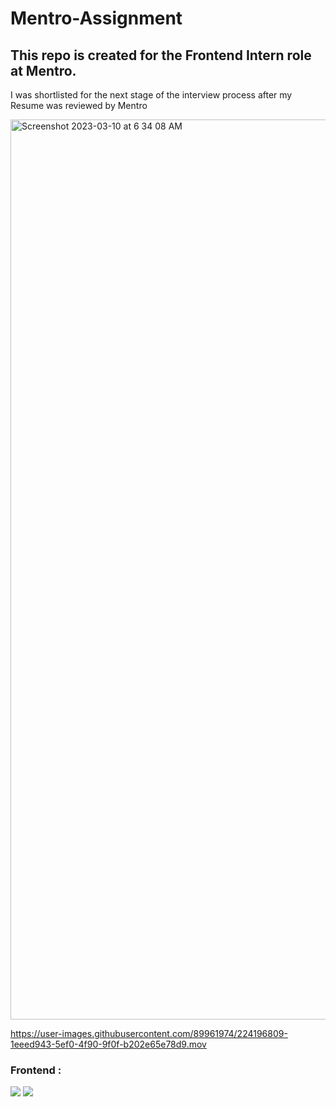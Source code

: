 # Mentro-Assignment

## This repo is created for the Frontend Intern role at Mentro.
<p>I was shortlisted for the next stage of the interview process after my Resume was reviewed by Mentro</p>

<img width="1440" alt="Screenshot 2023-03-10 at 6 34 08 AM" src="https://user-images.githubusercontent.com/89961974/224196660-c9c04efe-6dfe-4114-aad7-aba8486604be.png">


https://user-images.githubusercontent.com/89961974/224196809-1eeed943-5ef0-4f90-9f0f-b202e65e78d9.mov

### Frontend :

<img src="https://img.shields.io/badge/React-20232A?style=for-the-badge&logo=react&logoColor=61DAFB"> <img src="https://img.shields.io/badge/CSS3-1572B6?style=for-the-badge&logo=css3&logoColor=white">
